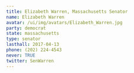 ```yaml
---
title: Elizabeth Warren, Massachusetts Senator
name: Elizabeth Warren
avatar: /ui/img/avatars/Elizabeth_Warren.jpg
party: democrat
state: massachusetts
type: senator
lasthall: 2017-04-13
phone: (202) 224-4543
never: TRUE
twitter: SenWarren
---
```

